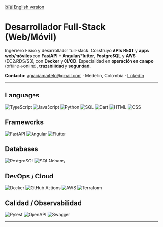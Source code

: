 [🇬🇧 English version](README.md)

# Desarrollador Full-Stack (Web/Móvil)

Ingeniero Físico y desarrollador full-stack. Construyo **APIs REST** y **apps web/móviles**
con **FastAPI + Angular/Flutter**, **PostgreSQL** y **AWS** (EC2/RDS/S3), con **Docker** y **CI/CD**.
Especialidad en **operación en campo** (offline→online), **trazabilidad** y **seguridad**.

**Contacto:** agraciamartelo@gmail.com · Medellín, Colombia · [LinkedIn](https://www.linkedin.com/in/alberto-gracia)

---

## Languages
![TypeScript](https://img.shields.io/badge/TypeScript-3178C6?logo=typescript&logoColor=white)
![JavaScript](https://img.shields.io/badge/JavaScript-F7DF1E?logo=javascript&logoColor=black)
![Python](https://img.shields.io/badge/Python-3776AB?logo=python&logoColor=white)
![SQL](https://img.shields.io/badge/SQL-336791?logo=postgresql&logoColor=white)
![Dart](https://img.shields.io/badge/Dart-0175C2?logo=dart&logoColor=white)
![HTML](https://img.shields.io/badge/HTML-E34F26?logo=html5&logoColor=white)
![CSS](https://img.shields.io/badge/CSS-1572B6?logo=css3&logoColor=white)

## Frameworks
![FastAPI](https://img.shields.io/badge/FastAPI-009688?logo=fastapi&logoColor=white)
![Angular](https://img.shields.io/badge/Angular-DD0031?logo=angular&logoColor=white)
![Flutter](https://img.shields.io/badge/Flutter-02569B?logo=flutter&logoColor=white)

## Databases
![PostgreSQL](https://img.shields.io/badge/PostgreSQL-4169E1?logo=postgresql&logoColor=white)
![SQLAlchemy](https://img.shields.io/badge/SQLAlchemy-D71F00?logo=python&logoColor=white)

## DevOps / Cloud
![Docker](https://img.shields.io/badge/Docker-2496ED?logo=docker&logoColor=white)
![GitHub Actions](https://img.shields.io/badge/GitHub_Actions-2088FF?logo=github-actions&logoColor=white)
![AWS](https://img.shields.io/badge/AWS-232F3E?logo=amazon-aws&logoColor=white)
![Terraform](https://img.shields.io/badge/Terraform-7B42BC?logo=terraform&logoColor=white)

## Calidad / Observabilidad
![Pytest](https://img.shields.io/badge/Pytest-0A9EDC?logo=pytest&logoColor=white)
![OpenAPI](https://img.shields.io/badge/OpenAPI-6BA539?logo=openapiinitiative&logoColor=white)
![Swagger](https://img.shields.io/badge/Swagger-85EA2D?logo=swagger&logoColor=black)

---
